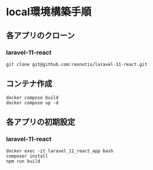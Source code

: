 # local環境構築手順

## 各アプリのクローン

### laravel-11-react
```
git clone git@github.com:reonotis/laravel-11-react.git
```

## コンテナ作成
```
docker compose build
docker compose up -d
```
## 各アプリの初期設定
### laravel-11-react
```
docker exec -it laravel_11_react_app bash
composer install
npm run build
```
